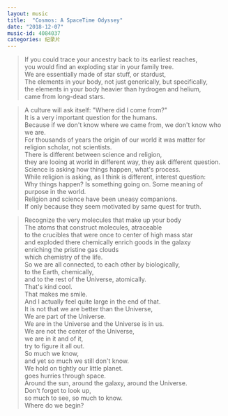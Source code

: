 ```yaml
---
layout: music
title:  "Cosmos: A SpaceTime Odyssey"
date: "2018-12-07"
music-id: 4084037
categories: 纪录片
---
```


> If you could trace your ancestry back to its earliest reaches,  
> you would find an exploding star in your family tree.  
> We are essentially made of star stuff, or stardust,  
> The elements in your body, not just generically, but specifically,  
> the elements in your body heavier than hydrogen and helium,  
> came from long-dead stars.  

> A culture will ask itself: "Where did I come from?"  
> It is a very important question for the humans.  
> Because if we don't know where we came from, we don't know who we are.  
> For thousands of years the origin of our world it was matter for religion scholar, not scientists.  
> There is different between science and religion,  
> they are looing at world in different way, they ask different question.  
> Science is asking how things happen, what's process.  
> While religion is asking, as I think is different, interest question:  
> Why things happen? Is something going on. Some meaning of purpose in the world.  
> Religion and science have been uneasy companions.  
> If only because they seem motivated by same quest for truth.  

> Recognize the very molecules that make up your body  
> The atoms that construct molecules, atraceable  
> to the crucibles that were once to center of high mass star  
> and exploded there chemically enrich goods in the galaxy  
> enriching the pristine gas clouds  
> which chemistry of the life.  
> So we are all connected, to each other by biologically,  
> to the Earth, chemically,  
> and to the rest of the Universe, atomically.  
> That's kind cool.  
> That makes me smile.  
> And I actually feel quite large in the end of that.  
> It is not that we are better than the Universe,  
> We are part of the Universe.  
> We are in the Universe and the Universe is in us.  
> We are not the center of the Universe,  
> we are in it and of it,  
> try to figure it all out.  
> So much we know,  
> and yet so much we still don't know.  
> We hold on tightly our little planet.  
> goes hurries through space.  
> Around the sun, around the galaxy, around the Universe.  
> Don't forget to look up,  
> so much to see, so much to know.  
> Where do we begin?  
